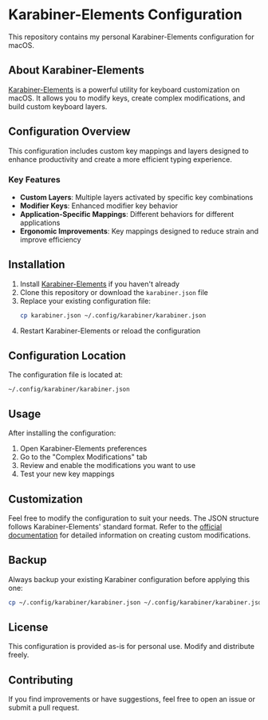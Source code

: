 # Karabiner-Elements Configuration

This repository contains my personal Karabiner-Elements configuration for macOS.

## About Karabiner-Elements

[Karabiner-Elements](https://karabiner-elements.pqrs.org/) is a powerful utility for keyboard customization on macOS. It allows you to modify keys, create complex modifications, and build custom keyboard layers.

## Configuration Overview

This configuration includes custom key mappings and layers designed to enhance productivity and create a more efficient typing experience.

### Key Features

- **Custom Layers**: Multiple layers activated by specific key combinations
- **Modifier Keys**: Enhanced modifier key behavior
- **Application-Specific Mappings**: Different behaviors for different applications
- **Ergonomic Improvements**: Key mappings designed to reduce strain and improve efficiency

## Installation

1. Install [Karabiner-Elements](https://karabiner-elements.pqrs.org/) if you haven't already
2. Clone this repository or download the `karabiner.json` file
3. Replace your existing configuration file:
   ```bash
   cp karabiner.json ~/.config/karabiner/karabiner.json
   ```
4. Restart Karabiner-Elements or reload the configuration

## Configuration Location

The configuration file is located at:
```
~/.config/karabiner/karabiner.json
```

## Usage

After installing the configuration:

1. Open Karabiner-Elements preferences
2. Go to the "Complex Modifications" tab
3. Review and enable the modifications you want to use
4. Test your new key mappings

## Customization

Feel free to modify the configuration to suit your needs. The JSON structure follows Karabiner-Elements' standard format. Refer to the [official documentation](https://karabiner-elements.pqrs.org/docs/) for detailed information on creating custom modifications.

## Backup

Always backup your existing Karabiner configuration before applying this one:
```bash
cp ~/.config/karabiner/karabiner.json ~/.config/karabiner/karabiner.json.backup
```

## License

This configuration is provided as-is for personal use. Modify and distribute freely.

## Contributing

If you find improvements or have suggestions, feel free to open an issue or submit a pull request.
